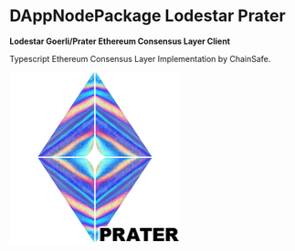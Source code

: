 # DAppNodePackage Lodestar Prater

**Lodestar Goerli/Prater Ethereum Consensus Layer Client**

Typescript Ethereum Consensus Layer Implementation by ChainSafe.

![avatar](lodestar-avatar.png)
